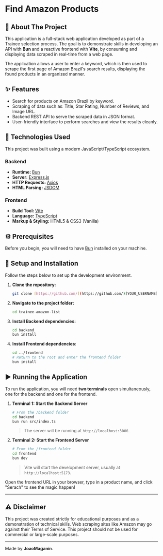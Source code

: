# Find Amazon Products

## 📝 About The Project

This application is a full-stack web application developed as part of a Trainee selection process. The goal is to demonstrate skills in developing an API with **Bun** and a reactive frontend with **Vite**, by consuming and displaying data scraped in real-time from a web page.

The application allows a user to enter a keyword, which is then used to scrape the first page of Amazon Brazil's search results, displaying the found products in an organized manner.

## ✨ Features

-   Search for products on Amazon Brazil by keyword.
-   Scraping of data such as: Title, Star Rating, Number of Reviews, and Image URL.
-   Backend REST API to serve the scraped data in JSON format.
-   User-friendly interface to perform searches and view the results cleanly.

## 🚀 Technologies Used

This project was built using a modern JavaScript/TypeScript ecosystem.

### **Backend**
-   **Runtime:** [Bun](https://bun.sh/)
-   **Server:** [Express.js](https://expressjs.com/)
-   **HTTP Requests:** [Axios](https://axios-http.com/)
-   **HTML Parsing:** [JSDOM](https://github.com/jsdom/jsdom)

### **Frontend**
-   **Build Tool:** [Vite](https://vitejs.dev/)
-   **Language:** [TypeScript](https://www.typescriptlang.org/)
-   **Markup & Styling:** HTML5 & CSS3 (Vanilla)

## ⚙️ Prerequisites

Before you begin, you will need to have [Bun](https://bun.sh/docs/installation) installed on your machine.

## 🔧 Setup and Installation

Follow the steps below to set up the development environment.

1.  **Clone the repository:**
    ```sh
    git clone [https://github.com/](https://github.com/)[YOUR_USERNAME]/[YOUR_REPOSITORY].git
    ```

2.  **Navigate to the project folder:**
    ```sh
    cd trainee-amazon-list
    ```

3.  **Install Backend dependencies:**
    ```sh
    cd backend
    bun install
    ```

4.  **Install Frontend dependencies:**
    ```sh
    cd ../frontend 
    # Return to the root and enter the frontend folder
    bun install
    ```

## ▶️ Running the Application

To run the application, you will need **two terminals** open simultaneously, one for the backend and one for the frontend.

1.  **Terminal 1: Start the Backend Server**
    ```sh
    # From the /backend folder
    cd backend
    bun run src/index.ts
    ```
    > The server will be running at `http://localhost:3000`.

2.  **Terminal 2: Start the Frontend Server**
    ```sh
    # From the /frontend folder
    cd frontend
    bun dev
    ```
    > Vite will start the development server, usually at `http://localhost:5173`.

Open the frontend URL in your browser, type in a product name, and click "Serach" to see the magic happen!

---

## ⚠️ Disclaimer

This project was created strictly for educational purposes and as a demonstration of technical skills. Web scraping sites like Amazon may go against their Terms of Service. This project should not be used for commercial or large-scale purposes.

---

Made by **JoaoMaganin**.
